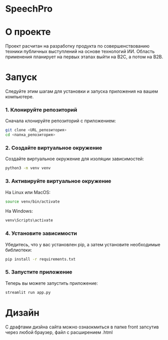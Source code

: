 # SpeechPro

# О проекте

Проект расчитан на разработку продукта по совершенствованию техники публичных выступлений на основе технологий ИИ.
Область применения планирует на первых этапах выйти на B2C, а потом на B2B.


# Запуск
Следуйте этим шагам для установки и запуска приложения на вашем компьютере.

### 1. Клонируйте репозиторий

Сначала клонируйте репозиторий с приложением:

```bash
git clone <URL_репозитория>
cd <папка_репозитория>
```
### 2. Создайте виртуальное окружение

Создайте виртуальное окружение для изоляции зависимостей:


```bash
python3 -m venv venv
```
### 3. Активируйте виртуальное окружение

На Linux или MacOS:

```bash
source venv/bin/activate
```

На Windows:

```bash
venv\Scripts\activate
```

### 4. Установите зависимости

Убедитесь, что у вас установлен pip, а затем установите необходимые библиотеки:

```bash
pip install -r requirements.txt
```

### 5. Запустите приложение

Теперь вы можете запустить приложение:

```bash
streamlit run app.py
```

# Дизайн
С драфтами дизйна сайта можно ознаокмиться в папке front запсутив через любой браузер, файл с расширением .html